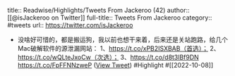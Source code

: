 title:: Readwise/Highlights/Tweets From Jackeroo (42)
author:: [[@isJackeroo on Twitter]]
full-title:: Tweets From Jackeroo
category:: #tweets
url:: https://twitter.com/isJackeroo

- 没啥好可惜的，都是搬运狗，我以前也想干来着，后来还是关站跑路，给几个Mac破解软件的源泄漏网站：
  1、https://t.co/xPB2ISXBAB（首选）；
  2、https://t.co/wQLteJxoCw（次选）；
  3、https://t.co/d8t3lBf9DN https://t.co/FpFFNNzweP ([View Tweet](https://twitter.com/isJackeroo/status/1578273575609696256)) #Highlight #[[2022-10-08]]